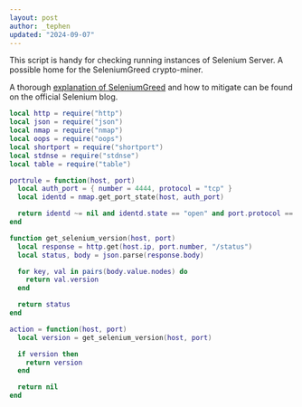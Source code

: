 ```yaml
---
layout: post
author: _tephen
updated: "2024-09-07"
---
```

This script is handy for checking running instances of Selenium Server. A possible home for the SeleniumGreed crypto-miner.

A thorough [explanation of SeleniumGreed](https://www.selenium.dev/blog/2024/protecting-unsecured-selenium-grid/) and how to mitigate can be found on the official Selenium blog.

```lua
local http = require("http")
local json = require("json")
local nmap = require("nmap")
local oops = require("oops")
local shortport = require("shortport")
local stdnse = require("stdnse")
local table = require("table")

portrule = function(host, port)
  local auth_port = { number = 4444, protocol = "tcp" }
  local identd = nmap.get_port_state(host, auth_port)

  return identd ~= nil and identd.state == "open" and port.protocol == "tcp" and port.state == "open"
end

function get_selenium_version(host, port)
  local response = http.get(host.ip, port.number, "/status")
  local status, body = json.parse(response.body)

  for key, val in pairs(body.value.nodes) do
    return val.version
  end

  return status
end

action = function(host, port)
  local version = get_selenium_version(host, port)

  if version then
    return version
  end

  return nil
end
```
